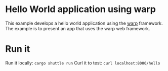 # Hello World application using warp
This example develops a hello world application using the [warp](https://docs.rs/warp/latest/warp/) framework.
The example is to present an app that uses the warp web framework.

# Run it
Run it locally: `cargo shuttle run`
Curl it to test: `curl localhost:8000/hello`



